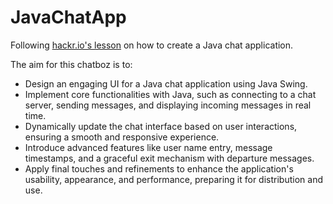 ﻿# JavaChatApp
Following [hackr.io's lesson]([url](https://hackr.io/blog/how-to-build-a-java-chat-app)) on how to create a Java chat application.

The aim for this chatboz is to:
* Design an engaging UI for a Java chat application using Java Swing.
* Implement core functionalities with Java, such as connecting to a chat server, sending messages, and displaying incoming messages in real time.
* Dynamically update the chat interface based on user interactions, ensuring a smooth and responsive experience.
* Introduce advanced features like user name entry, message timestamps, and a graceful exit mechanism with departure messages.
* Apply final touches and refinements to enhance the application's usability, appearance, and performance, preparing it for distribution and use.
